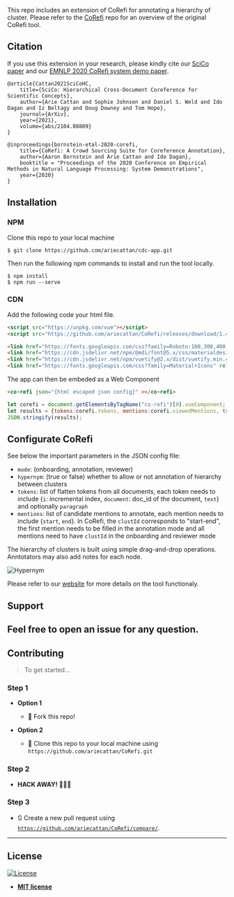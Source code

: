 

This repo includes an extension of CoRefi for annotating a hierarchy of cluster. Please refer to the [CoRefi]([htt](https://github.com/aribornstein/CoRefi)) repo for an overview of the original CoRefi tool.




## Citation

If you use this extension in your research, please kindly cite our [SciCo paper](https://arxiv.org/abs/2104.08809) and our [EMNLP 2020 CoRefi system demo paper](https://arxiv.org/abs/2010.02588).

```
@article{Cattan2021SciCoHC,
    title={SciCo: Hierarchical Cross-Document Coreference for Scientific Concepts},
    author={Arie Cattan and Sophie Johnson and Daniel S. Weld and Ido Dagan and Iz Beltagy and Doug Downey and Tom Hope},
    journal={ArXiv},
    year={2021},
    volume={abs/2104.08809}
}

@inproceedings{bornstein-etal-2020-corefi,
    title={CoRefi: A Crowd Sourcing Suite for Coreference Annotation},
    author={Aaron Bornstein and Arie Cattan and Ido Dagan},
    booktitle = "Proceedings of the 2020 Conference on Empirical Methods in Natural Language Processing: System Demonstrations",
    year={2020}
}
```


## Installation

### NPM 

Clone this repo to your local machine 

```shell 
$ git clone https://github.com/ariecattan/cdc-app.git
```

Then run the following npm commands to install and run the tool locally.
```shell
$ npm install
$ npm run --serve 
```

### CDN
Add the following code your html file.

```html
<script src="https://unpkg.com/vue"></script>
<script src="https://github.com/ariecattan/CoRefi/releases/download/1.4/co-refi.min.js"></script>

<link href="https://fonts.googleapis.com/css?family=Roboto:100,300,400,500,700,900" rel="stylesheet">
<link href="https://cdn.jsdelivr.net/npm/@mdi/font@5.x/css/materialdesignicons.min.css" rel="stylesheet">
<link href="https://cdn.jsdelivr.net/npm/vuetify@2.x/dist/vuetify.min.css" rel="stylesheet">
<link href="https://fonts.googleapis.com/css?family=Material+Icons" rel="stylesheet">
```

The app can then be embeded as a Web Component

```html
<co-refi json="{html escaped json config}" ></co-refi>
```



```javascript
let corefi = document.getElementsByTagName("co-refi")[0].vueComponent;
let results = {tokens:corefi.tokens, mentions:corefi.viewedMentions, tree:corefi.hypernym}
JSON.stringify(results);
```


## Configurate CoRefi

See below the important parameters in the JSON config file:
* `mode`: (onboarding, annotation, reviewer)
* `hypernym`: (true or false) whether to allow or not annotation of hierarchy between clusters
* `tokens`: list of flatten tokens from all documents, each token needs to include {`i`: incremental index, `document`: doc_id of the document, `text`} and optionally `paragraph` 
* `mentions`: list of candidate mentions to annotate, each mention needs to include {`start`, `end`}. In CoRefi, the `clustId` corresponds to "start-end", the first mention needs to be filled in the annotation mode and all mentions need to have `clustId` in the onboarding and reviewer mode



The hierarchy of clusters is built using simple drag-and-drop operations. Anntotators may also add notes for each node.

![Hypernym](src/assets/hypernym.gif)

Please refer to our [website](https://scico.apps.allenai.org/tool) for more details on the tool functionaly. 

## Support

Feel free to open an issue for any question.
---

## Contributing

> To get started...

### Step 1

- **Option 1**
    - 🍴 Fork this repo!

- **Option 2**
    - 👯 Clone this repo to your local machine using `https://github.com/ariecattan/CoRefi.git`

### Step 2

- **HACK AWAY!** 🔨🔨🔨

### Step 3

- 🔃 Create a new pull request using <a href="https://github.com/ariecattan/CoRefi/compare/" target="_blank">`https://github.com/ariecattan/CoRefi/compare/`</a>.

---

## License

[![License](http://img.shields.io/:license-mit-blue.svg?style=flat-square)](http://badges.mit-license.org)

- **[MIT license](http://opensource.org/licenses/mit-license.php)**
